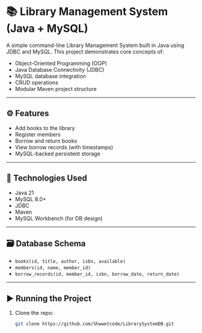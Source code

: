 # 📚 Library Management System (Java + MySQL)

A simple command-line Library Management System built in Java using JDBC and MySQL. This project demonstrates core concepts of:

- Object-Oriented Programming (OOP)
- Java Database Connectivity (JDBC)
- MySQL database integration
- CRUD operations
- Modular Maven project structure

---

## ⚙️ Features

- Add books to the library
- Register members
- Borrow and return books
- View borrow records (with timestamps)
- MySQL-backed persistent storage

---

## 🧰 Technologies Used

- Java 21
- MySQL 8.0+
- JDBC
- Maven
- MySQL Workbench (for DB design)

---

## 🗃️ Database Schema

- `books(id, title, author, isbn, available)`
- `members(id, name, member_id)`
- `borrow_records(id, member_id, isbn, borrow_date, return_date)`

---

## ▶️ Running the Project

1. Clone the repo:
   ```bash
   git clone https://github.com/Shwwetcode/LibrarySystemDB.git
